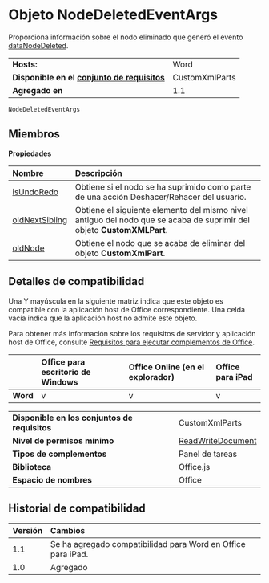
# <a name="nodedeletedeventargs-object"></a>Objeto NodeDeletedEventArgs
Proporciona información sobre el nodo eliminado que generó el evento [dataNodeDeleted](../../reference/shared/customxmlpart.datanodedeleted.event.md).

|||
|:-----|:-----|
|**Hosts:**|Word|
|**Disponible en el [conjunto de requisitos](../../docs/overview/specify-office-hosts-and-api-requirements.md)**|CustomXmlParts|
|**Agregado en**|1.1|

```
NodeDeletedEventArgs
```


## <a name="members"></a>Miembros


**Propiedades**


|**Nombre**|**Descripción**|
|:-----|:-----|
|[isUndoRedo](../../reference/shared/customxmlpart.isundoredo.md)|Obtiene si el nodo se ha suprimido como parte de una acción Deshacer/Rehacer del usuario.|
|[oldNextSibling](../../reference/shared/customxmlpart.oldnextsibling.md)|Obtiene el siguiente elemento del mismo nivel antiguo del nodo que se acaba de suprimir del objeto **CustomXMLPart**.|
|[oldNode](../../reference/shared/customxmlpart.oldnode.md)|Obtiene el nodo que se acaba de eliminar del objeto **CustomXmlPart**.|

## <a name="support-details"></a>Detalles de compatibilidad


Una Y mayúscula en la siguiente matriz indica que este objeto es compatible con la aplicación host de Office correspondiente. Una celda vacía indica que la aplicación host no admite este objeto.

Para obtener más información sobre los requisitos de servidor y aplicación host de Office, consulte [Requisitos para ejecutar complementos de Office](../../docs/overview/requirements-for-running-office-add-ins.md).



||**Office para escritorio de Windows**|**Office Online (en el explorador)**|**Office para iPad**|
|:-----|:-----|:-----|:-----|
|**Word**|v|v|v|

|||
|:-----|:-----|
|**Disponible en los conjuntos de requisitos**|CustomXmlParts|
|**Nivel de permisos mínimo**|[ReadWriteDocument](../../docs/develop/requesting-permissions-for-api-use-in-content-and-task-pane-add-ins.md)|
|**Tipos de complementos**|Panel de tareas|
|**Biblioteca**|Office.js|
|**Espacio de nombres**|Office|

## <a name="support-history"></a>Historial de compatibilidad




|**Versión**|**Cambios**|
|:-----|:-----|
|1.1|Se ha agregado compatibilidad para Word en Office para iPad.|
|1.0|Agregado|
